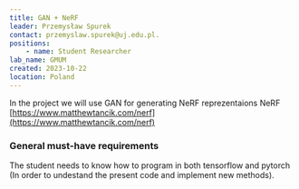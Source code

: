 ```yaml
---
title: GAN + NeRF
leader: Przemysław Spurek
contact: przemyslaw.spurek@uj.edu.pl.
positions:
    - name: Student Researcher
lab_name: GMUM
created: 2023-10-22
location: Poland
---
```


In the project we will use GAN for generating NeRF reprezentaions NeRF [https://www.matthewtancik.com/nerf](https://www.matthewtancik.com/nerf)

### General must-have requirements

The student needs to know how to program in both tensorflow and pytorch (In order to undestand the present code and implement new methods).
